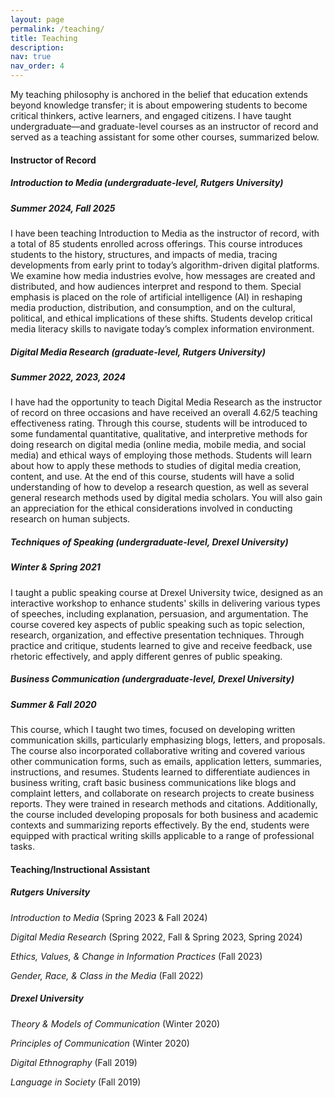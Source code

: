 ```yaml
---
layout: page
permalink: /teaching/
title: Teaching
description:
nav: true
nav_order: 4
---
```


My teaching philosophy is anchored in the belief that education extends beyond knowledge transfer; it is about empowering students to become critical thinkers, active learners, and engaged citizens. I have taught undergraduate—and graduate-level courses as an instructor of record and served as a teaching assistant for some other courses, summarized below.

#### **Instructor of Record**


##### **_Introduction to Media_ (undergraduate-level, Rutgers University)**

##### Summer 2024, Fall 2025

I have been teaching Introduction to Media as the instructor of record, with a total of 85 students enrolled across offerings. This course introduces students to the history, structures, and impacts of media, tracing developments from early print to today’s algorithm-driven digital platforms. We examine how media industries evolve, how messages are created and distributed, and how audiences interpret and respond to them. Special emphasis is placed on the role of artificial intelligence (AI) in reshaping media production, distribution, and consumption, and on the cultural, political, and ethical implications of these shifts. Students develop critical media literacy skills to navigate today’s complex information environment. 

##### **_Digital Media Research_ (graduate-level, Rutgers University)**

##### Summer 2022, 2023, 2024

I have had the opportunity to teach Digital Media Research as the instructor of record on three occasions and have received an overall 4.62/5 teaching effectiveness rating. Through this course, students will be introduced to some fundamental quantitative, qualitative, and interpretive methods for doing research on digital media (online media, mobile media, and social media) and ethical ways of employing those methods. Students will learn about how to apply these methods to studies of digital media creation, content, and use. At the end of this course, students will have a solid understanding of how to develop a research question, as well as several general research methods used by digital media scholars. You will also gain an appreciation for the ethical considerations involved in conducting research on human subjects.  
 

##### **_Techniques of Speaking_ (undergraduate-level, Drexel University)**

##### Winter & Spring 2021 

I taught a public speaking course at Drexel University twice, designed as an interactive workshop to enhance students' skills in delivering various types of speeches, including explanation, persuasion, and argumentation. The course covered key aspects of public speaking such as topic selection, research, organization, and effective presentation techniques. Through practice and critique, students learned to give and receive feedback, use rhetoric effectively, and apply different genres of public speaking.


##### **_Business Communication_ (undergraduate-level, Drexel University)**

##### Summer & Fall 2020

This course, which I taught two times, focused on developing written communication skills, particularly emphasizing blogs, letters, and proposals. The course also incorporated collaborative writing and covered various other communication forms, such as emails, application letters, summaries, instructions, and resumes. Students learned to differentiate audiences in business writing, craft basic business communications like blogs and complaint letters, and collaborate on research projects to create business reports. They were trained in research methods and citations. Additionally, the course included developing proposals for both business and academic contexts and summarizing reports effectively. By the end, students were equipped with practical writing skills applicable to a range of professional tasks.


#### **Teaching/Instructional Assistant**

##### **Rutgers University**

_Introduction to Media_ (Spring 2023 & Fall 2024) 

_Digital Media Research_ (Spring 2022, Fall & Spring 2023, Spring 2024) 

_Ethics, Values, & Change in Information Practices_ (Fall 2023) 

_Gender, Race, & Class in the Media_ (Fall 2022)


##### **Drexel University**
_Theory & Models of Communication_ (Winter 2020)

_Principles of Communication_ (Winter 2020)

_Digital Ethnography_ (Fall 2019)

_Language in Society_ (Fall 2019)